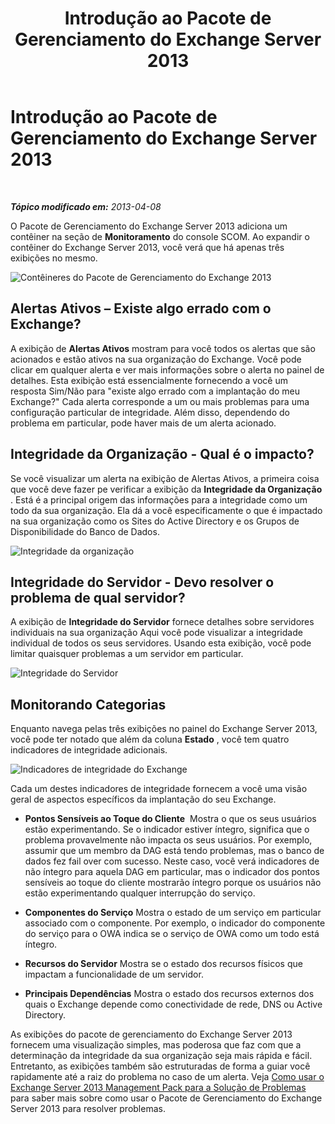 ﻿---
title: Introdução ao Pacote de Gerenciamento do Exchange Server 2013
TOCTitle: Introdução ao Pacote de Gerenciamento do Exchange Server 2013
ms:assetid: 72d1609f-ab32-44d8-aa40-b1de587442d2
ms:mtpsurl: https://technet.microsoft.com/pt-br/library/Dn195908(v=EXCHG.150)
ms:contentKeyID: 53275645
ms.date: 08/29/2014
mtps_version: v=EXCHG.150
ms.translationtype: HT
---

# Introdução ao Pacote de Gerenciamento do Exchange Server 2013

 

_**Tópico modificado em:**  2013-04-08_

O Pacote de Gerenciamento do Exchange Server 2013 adiciona um contêiner na seção de **Monitoramento** do console SCOM. Ao expandir o contêiner do Exchange Server 2013, você verá que há apenas três exibições no mesmo.

![Contêineres do Pacote de Gerenciamento do Exchange 2013](images/Dn195908.253b4ec5-2103-4b0c-a22e-5ebd24d08600(EXCHG.150).png "Contêineres do Pacote de Gerenciamento do Exchange 2013")

## Alertas Ativos – Existe algo errado com o Exchange?

A exibição de **Alertas Ativos** mostram para você todos os alertas que são acionados e estão ativos na sua organização do Exchange. Você pode clicar em qualquer alerta e ver mais informações sobre o alerta no painel de detalhes. Esta exibição está essencialmente fornecendo a você um resposta Sim/Não para "existe algo errado com a implantação do meu Exchange?" Cada alerta corresponde a um ou mais problemas para uma configuração particular de integridade. Além disso, dependendo do problema em particular, pode haver mais de um alerta acionado.

## Integridade da Organização - Qual é o impacto?

Se você visualizar um alerta na exibição de Alertas Ativos, a primeira coisa que você deve fazer pe verificar a exibição da **Integridade da Organização** . Está é a principal origem das informações para a integridade como um todo da sua organização. Ela dá a você especificamente o que é impactado na sua organização como os Sites do Active Directory e os Grupos de Disponibilidade do Banco de Dados.

![Integridade da organização](images/Dn195908.603c920b-7b88-4956-87d9-09d93fa6cba3(EXCHG.150).png "Integridade da organização")

## Integridade do Servidor - Devo resolver o problema de qual servidor?

A exibição de **Integridade do Servidor** fornece detalhes sobre servidores individuais na sua organização Aqui você pode visualizar a integridade individual de todos os seus servidores. Usando esta exibição, você pode limitar quaisquer problemas a um servidor em particular.

![Integridade do Servidor](images/Dn195908.c863be83-fc4b-4daf-a18b-27b1aae15b1d(EXCHG.150).png "Integridade do Servidor")

## Monitorando Categorias

Enquanto navega pelas três exibições no painel do Exchange Server 2013, você pode ter notado que além da coluna **Estado** , você tem quatro indicadores de integridade adicionais.

![Indicadores de integridade do Exchange](images/Dn195908.dd10ed0b-abe5-41aa-8d43-b4fb10133984(EXCHG.150).png "Indicadores de integridade do Exchange")

Cada um destes indicadores de integridade fornecem a você uma visão geral de aspectos específicos da implantação do seu Exchange.

  - **Pontos Sensíveis ao Toque do Cliente**  Mostra o que os seus usuários estão experimentando. Se o indicador estiver íntegro, significa que o problema provavelmente não impacta os seus usuários. Por exemplo, assumir que um membro da DAG está tendo problemas, mas o banco de dados fez fail over com sucesso. Neste caso, você verá indicadores de não íntegro para aquela DAG em particular, mas o indicador dos pontos sensíveis ao toque do cliente mostrarão íntegro porque os usuários não estão experimentando qualquer interrupção do serviço.

  - **Componentes do Serviço** Mostra o estado de um serviço em particular associado com o componente. Por exemplo, o indicador do componente do serviço para o OWA indica se o serviço de OWA como um todo está íntegro.

  - **Recursos do Servidor** Mostra se o estado dos recursos físicos que impactam a funcionalidade de um servidor.

  - **Principais Dependências** Mostra o estado dos recursos externos dos quais o Exchange depende como conectividade de rede, DNS ou Active Directory.

As exibições do pacote de gerenciamento do Exchange Server 2013 fornecem uma visualização simples, mas poderosa que faz com que a determinação da integridade da sua organização seja mais rápida e fácil. Entretanto, as exibições também são estruturadas de forma a guiar você rapidamente até a raiz do problema no caso de um alerta. Veja [Como usar o Exchange Server 2013 Management Pack para a Solução de Problemas](using-the-exchange-server-2013-management-pack-for-troubleshooting.md) para saber mais sobre como usar o Pacote de Gerenciamento do Exchange Server 2013 para resolver problemas.

